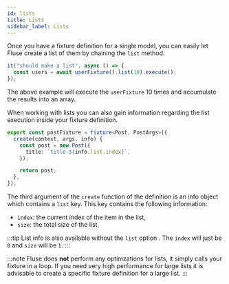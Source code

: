 ```yaml
---
id: lists
title: Lists
sidebar_label: Lists
---
```


Once you have a fixture definition for a single model, you can easily let Fluse create a list of them by chaining the `list` method.

```typescript
it("should make a list", async () => {
  const users = await userFixture().list(10).execute();
});
```

The above example will execute the `userFixture` 10 times and accumulate the results into an array.

When working with lists you can also gain information regarding the list execution inside your fixture definition.

```typescript
export const postFixture = fixture<Post, PostArgs>({
  create(context, args, info) {
    const post = new Post({
      title: `title-${info.list.index}`,
    });

    return post;
  },
});
```

The third argument of the `create` function of the definition is an info object which contains a `list` key. This key contains the following information:

- `index`: the current index of the item in the list,
- `size`: the total size of the list,

:::tip
List info is also available without the `list` option . The `index` will just be `0` and `size` will be `1`.
:::

:::note
Fluse does **not** perform any optimzations for lists, it simply calls your fixture in a loop. If you need very high performance for large lists it is advisable to create a specific fixture definition for a large list.
:::
